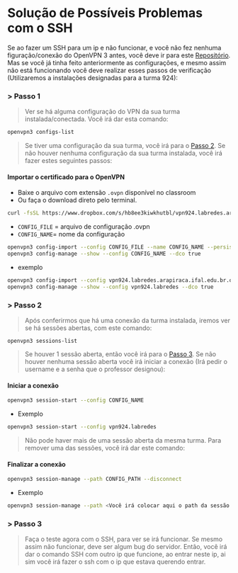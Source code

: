 # Solução de Possíveis Problemas com o SSH

Se ao fazer um SSH para um ip e não funcionar, e você não fez nenhuma figuração/conexão do OpenVPN 3 antes, você deve ir para este [Repositório](https://github.com/alaelson/2022-924-notasdeaula/blob/main/Aula.924-2022.11.04.md). Mas se você já tinha feito anteriormente as configurações, e mesmo assim não está funcionando você deve realizar esses passos de verificação (Utilizaremos a instalações designadas para a turma 924):

### > Passo 1

> Ver se há alguma configuração do VPN da sua turma instalada/conectada. Você irá dar esta comando:

```bash
openvpn3 configs-list
```
> Se tiver uma configuração da sua turma, você irá para o [Passo 2](https://github.com/Josival/grupo-6_Samba_gateway-PRIR-SRED/edit/main/Instalacao/SSH.md#-passo-2). Se não houver nenhuma configuração da sua turma instalada, você irá fazer estes seguintes passos:

#### Importar o certificado para o OpenVPN 

* Baixe o arquivo com extensão ``.ovpn`` disponível no classroom
* Ou faça o download direto pelo terminal.

```bash
curl -fsSL https://www.dropbox.com/s/hb8ee3kiwkhutbl/vpn924.labredes.arapiraca.ifal.edu.br.ovpn?dl=0 > ~/vpn924.labredes.arapiraca.ifal.edu.br.ovpn
```


* ``CONFIG_FILE`` = arquivo de configuração .ovpn
* ``CONFIG_NAME``= nome da configuração

```bash
openvpn3 config-import --config CONFIG_FILE --name CONFIG_NAME --persistent
openvpn3 config-manage --show --config CONFIG_NAME --dco true
```
* exemplo
```bash
openvpn3 config-import --config vpn924.labredes.arapiraca.ifal.edu.br.ovpn --name vpn924.labredes --persistent
openvpn3 config-manage --show --config vpn924.labredes --dco true
```

### > Passo 2

> Após conferirmos que há uma conexão da turma instalada, iremos ver se há sessões abertas, com este comando:

    openvpn3 sessions-list
   
> Se houver 1 sessão aberta, então você irá para o [Passo 3](https://github.com/Josival/grupo-6_Samba_gateway-PRIR-SRED/edit/main/Instalacao/SSH.md#-passo-3). Se não houver nenhuma sessão aberta você irá iniciar a conexão (Irá pedir o username e a senha que o professor designou):

#### Iniciar a conexão
```bash
openvpn3 session-start --config CONFIG_NAME
```
* Exemplo
```bash
openvpn3 session-start --config vpn924.labredes
```

> Não pode haver mais de uma sessão aberta da mesma turma. Para remover uma das sessões, você irá dar este comando:

#### Finalizar a conexão
```bash
openvpn3 session-manage --path CONFIG_PATH --disconnect
```
* Exemplo
```bash
openvpn3 session-manage --path <Você irá colocar aqui o path da sessão que você deseja remover, que foi apresentado ao dar comando sessions-list (Sem esses "< >")> --disconnect
```

### > Passo 3

> Faça o teste agora com o SSH, para ver se irá funcionar. Se mesmo assim não funcionar, deve ser algum bug do servidor. Então, você irá dar o comando SSH com outro ip que funcione, ao entrar neste ip, ai sim você irá fazer o ssh com o ip que estava querendo entrar.
